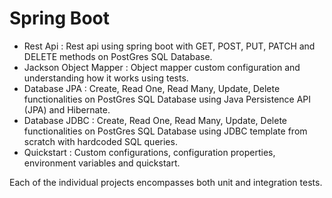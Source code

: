 # Spring Boot

- Rest Api : Rest api using spring boot with GET, POST, PUT, PATCH and DELETE methods on PostGres SQL Database.
- Jackson Object Mapper : Object mapper custom configuration and understanding how it works using tests.
- Database JPA : Create, Read One, Read Many, Update, Delete functionalities on PostGres SQL Database using Java Persistence API (JPA) and Hibernate.
- Database JDBC : Create, Read One, Read Many, Update, Delete functionalities on PostGres SQL Database using JDBC template from scratch with hardcoded SQL queries.
- Quickstart : Custom configurations, configuration properties, environment variables and quickstart.

Each of the individual projects encompasses both unit and integration tests.
